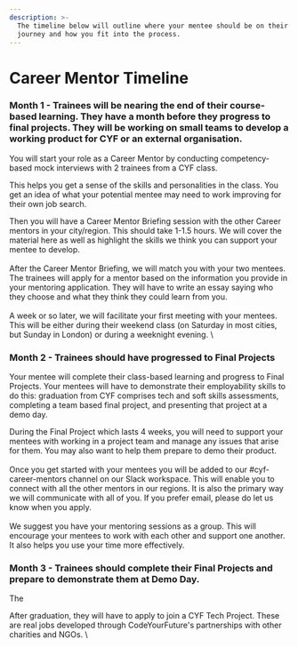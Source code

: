 ```yaml
---
description: >-
  The timeline below will outline where your mentee should be on their education
  journey and how you fit into the process.
---
```


# Career Mentor Timeline

### Month 1 - Trainees will be nearing the end of their course-based learning. They have a month before they progress to final projects. They will be working on small teams to develop a working product for CYF or an external organisation.

You will start your role as a Career Mentor by conducting competency-based mock interviews with 2 trainees from a CYF class.&#x20;

This helps you get a sense of the skills and personalities in the class. You get an idea of what your potential mentee may need to work improving for their own job search.&#x20;

Then you will have a Career Mentor Briefing session with the other Career mentors in your city/region.  This should take 1-1.5 hours. We will cover the material here as well as highlight the skills we think you can support your mentee to develop. \
\
After the Career Mentor Briefing, we will match you with your two mentees. The trainees will apply for a mentor based on the information you provide in your mentoring application. They will have to write an essay saying who they choose and what they think they could learn from you. \
\
A week or so later, we will facilitate your first meeting with your mentees. This will be either during their weekend class (on Saturday in most cities, but Sunday in London) or during a weeknight evening. \


### Month 2 - Trainees should have progressed to Final Projects

Your mentee will complete their class-based learning and progress to Final Projects. Your mentees will have to demonstrate their employability skills to do this: graduation from CYF comprises tech and soft skills assessments, completing a team based final project, and presenting that project at a demo day.&#x20;

During the Final Project which lasts 4 weeks, you will need to support your mentees with working in a project team and manage any issues that arise for them. You may also want to help them prepare to demo their product. \
\
Once you get started with your mentees you will be added to our #cyf-career-mentors  channel on our Slack workspace. This will enable you to connect with all the other mentors in our regions. It is also the primary way we will communicate with all of you. If you prefer email, please do let us know when you apply. \
\
We suggest you have your mentoring sessions as a group. This will encourage your mentees to work with each other and support one another. It also helps you use your time more effectively.&#x20;

### Month 3 - Trainees should complete their Final Projects and prepare to demonstrate them at Demo Day.&#x20;

The&#x20;

After graduation, they will have to apply to join a CYF Tech Project. These are real jobs developed through CodeYourFuture's partnerships with other charities and NGOs. \
